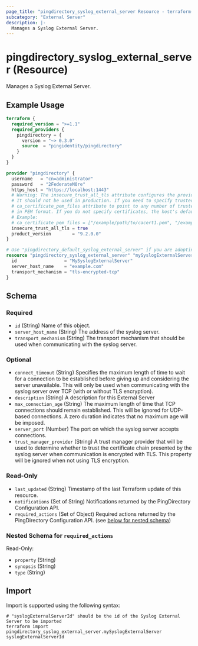 ```yaml
---
page_title: "pingdirectory_syslog_external_server Resource - terraform-provider-pingdirectory"
subcategory: "External Server"
description: |-
  Manages a Syslog External Server.
---
```


# pingdirectory_syslog_external_server (Resource)

Manages a Syslog External Server.

## Example Usage

```terraform
terraform {
  required_version = ">=1.1"
  required_providers {
    pingdirectory = {
      version = "~> 0.3.0"
      source  = "pingidentity/pingdirectory"
    }
  }
}

provider "pingdirectory" {
  username   = "cn=administrator"
  password   = "2FederateM0re"
  https_host = "https://localhost:1443"
  # Warning: The insecure_trust_all_tls attribute configures the provider to trust any certificate presented by the PingDirectory server.
  # It should not be used in production. If you need to specify trusted CA certificates, use the
  # ca_certificate_pem_files attribute to point to any number of trusted CA certificate files
  # in PEM format. If you do not specify certificates, the host's default root CA set will be used.
  # Example:
  # ca_certificate_pem_files = ["/example/path/to/cacert1.pem", "/example/path/to/cacert2.pem"]
  insecure_trust_all_tls = true
  product_version        = "9.2.0.0"
}

# Use "pingdirectory_default_syslog_external_server" if you are adopting existing configuration from the PingDirectory server into Terraform
resource "pingdirectory_syslog_external_server" "mySyslogExternalServer" {
  id                  = "MySyslogExternalServer"
  server_host_name    = "example.com"
  transport_mechanism = "tls-encrypted-tcp"
}
```

<!-- schema generated by tfplugindocs -->
## Schema

### Required

- `id` (String) Name of this object.
- `server_host_name` (String) The address of the syslog server.
- `transport_mechanism` (String) The transport mechanism that should be used when communicating with the syslog server.

### Optional

- `connect_timeout` (String) Specifies the maximum length of time to wait for a connection to be established before giving up and considering the server unavailable. This will only be used when communicating with the syslog server over TCP (with or without TLS encryption).
- `description` (String) A description for this External Server
- `max_connection_age` (String) The maximum length of time that TCP connections should remain established. This will be ignored for UDP-based connections. A zero duration indicates that no maximum age will be imposed.
- `server_port` (Number) The port on which the syslog server accepts connections.
- `trust_manager_provider` (String) A trust manager provider that will be used to determine whether to trust the certificate chain presented by the syslog server when communication is encrypted with TLS. This property will be ignored when not using TLS encryption.

### Read-Only

- `last_updated` (String) Timestamp of the last Terraform update of this resource.
- `notifications` (Set of String) Notifications returned by the PingDirectory Configuration API.
- `required_actions` (Set of Object) Required actions returned by the PingDirectory Configuration API. (see [below for nested schema](#nestedatt--required_actions))

<a id="nestedatt--required_actions"></a>
### Nested Schema for `required_actions`

Read-Only:

- `property` (String)
- `synopsis` (String)
- `type` (String)

## Import

Import is supported using the following syntax:

```shell
# "syslogExternalServerId" should be the id of the Syslog External Server to be imported
terraform import pingdirectory_syslog_external_server.mySyslogExternalServer syslogExternalServerId
```

